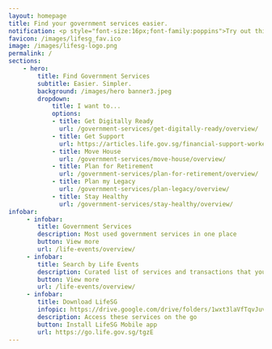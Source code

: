 ```yaml
---
layout: homepage
title: Find your government services easier. 
notification: <p style="font-size:16px;font-family:poppins">Try out this beta site and <a href="/feedback/">give us your feedback!</a></p>
favicon: /images/lifesg_fav.ico
image: /images/lifesg-logo.png
permalink: /
sections:
    - hero:
        title: Find Government Services
        subtitle: Easier. Simpler.
        background: /images/hero banner3.jpeg
        dropdown:
            title: I want to...
            options:
            - title: Get Digitally Ready
              url: /government-services/get-digitally-ready/overview/
            - title: Get Support
              url: https://articles.life.gov.sg/financial-support-workers-self-employed/
            - title: Move House
              url: /government-services/move-house/overview/
            - title: Plan for Retirement
              url: /government-services/plan-for-retirement/overview/
            - title: Plan my Legacy
              url: /government-services/plan-legacy/overview/
            - title: Stay Healthy
              url: /government-services/stay-healthy/overview/
infobar:
     - infobar:
        title: Government Services
        description: Most used government services in one place
        button: View more
        url: /life-events/overview/
     - infobar:
        title: Search by Life Events
        description: Curated list of services and transactions that you may need
        button: View more
        url: /life-events/overview/
     - infobar:
        title: Download LifeSG
        infopic: https://drive.google.com/drive/folders/1wxt3laVfTqvJuvq_DXA7d2yP2i5V3f42
        description: Access these services on the go
        button: Install LifeSG Mobile app
        url: https://go.life.gov.sg/tgzE       
---
```

